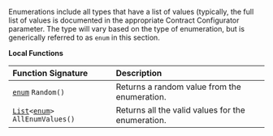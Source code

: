 Enumerations include all types that have a list of values (typically, the full list of values is documented in the appropriate Contract Configurator parameter.  The type will vary based on the type of enumeration, but is generically referred to as `enum` in this section.

**Local Functions**

| Function Signature | Description |
| :--- | :--- |
| [`enum`](Enumeration-Type) `Random()` | Returns a random value from the enumeration. |
| [`List`](List-Type)`<`[`enum`](Enumeration-Type)`> AllEnumValues()` | Returns all the valid values for the enumeration. |
